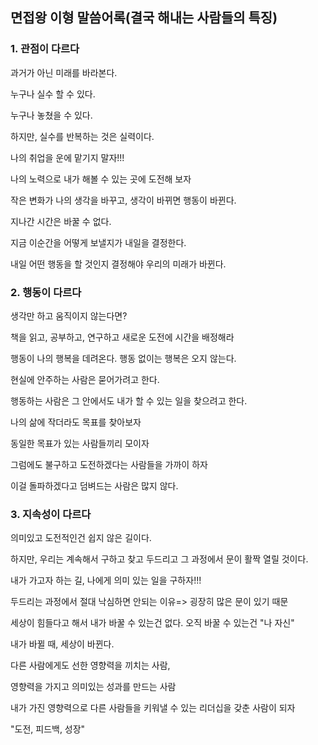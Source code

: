 ## 면접왕 이형 말씀어록(결국 해내는 사람들의 특징)



### 1. 관점이 다르다

과거가 아닌 미래를 바라본다.

누구나 실수 할 수 있다.

누구나 놓쳤을 수 있다.

하지만, 실수를 반복하는 것은 실력이다.

나의 취업을 운에 맡기지 말자!!!



나의 노력으로 내가 해볼 수 있는 곳에 도전해 보자

작은 변화가 나의 생각을 바꾸고, 생각이 바뀌면 행동이 바뀐다.

지나간 시간은 바꿀 수 없다.

지금 이순간을 어떻게 보낼지가 내일을 결정한다.

내일 어떤 행동을 할 것인지 결정해야 우리의 미래가 바뀐다.



### 2. 행동이 다르다

생각만 하고 움직이지 않는다면?

책을 읽고, 공부하고, 연구하고 새로운 도전에 시간을 배정해라

행동이 나의 행복을 데려온다. 행동 없이는 행복은 오지 않는다.



현실에 안주하는 사람은 묻어가려고 한다.

행동하는 사람은 그 안에서도 내가 할 수 있는 일을 찾으려고 한다.



나의 삶에 작더라도 목표를 찾아보자

동일한 목표가 있는 사람들끼리 모이자

그럼에도 불구하고 도전하겠다는 사람들을 가까이 하자

이걸 돌파하겠다고 덤벼드는 사람은 많지 않다.



### 3. 지속성이 다르다

의미있고 도전적인건 쉽지 않은 길이다.

하지만, 우리는 계속해서 구하고 찾고 두드리고 그 과정에서 문이 활짝 열릴 것이다.

내가 가고자 하는 길, 나에게 의미 있는 일을 구하자!!!

두드리는 과정에서 절대 낙심하면 안되는 이유=> 굉장히 많은 문이 있기 때문



세상이 힘들다고 해서 내가 바꿀 수 있는건 없다. 오직 바꿀 수 있는건 "나 자신"

내가 바뀔 때, 세상이 바뀐다.

다른 사람에게도 선한 영향력을 끼치는 사람,

영향력을 가지고 의미있는 성과를 만드는 사람

내가 가진 영향력으로 다른 사람들을 키워낼 수 있는 리더십을 갖춘 사람이 되자



"도전, 피드백, 성장"